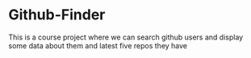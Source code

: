 # Github-Finder

This is a course project where we can search github users and display some data about them and latest five repos they have
